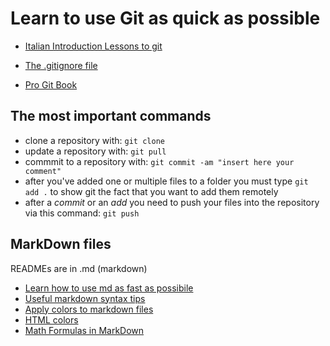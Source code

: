 # Learn to use Git as quick as possible

- [Italian Introduction Lessons to git](http://www.allafinedelpalo.it/git-1-introduzione-add-commit-push-pull/)

- [The .gitignore file](https://zellwk.com/blog/gitignore/)

- [Pro Git Book](https://git-scm.com/book/en/v2)

## The most important commands

- clone a repository with: `git clone`
- update a repository with: `git pull`
- commmit to a repository with: `git commit -am "insert here your comment"`
- after you've added one or multiple files to a folder you must type `git add .` to show git the fact that you want to add them remotely 
- after a _commit_ or an _add_ you need to push your files into the repository via this command: `git push`

## MarkDown files
READMEs are in .md (markdown)
- [Learn how to use md as fast as possibile](https://github.com/adam-p/markdown-here/wiki/Markdown-Cheatsheet)
- [Useful markdown syntax tips](https://www.markdownguide.org/basic-syntax/)
- [Apply colors to markdown files](https://stackoverflow.com/questions/35465557/how-to-apply-color-in-markdown)
- [HTML colors](https://www.w3schools.com/colors/colors_hex.asp)
- [Math Formulas in MarkDown](http://csrgxtu.github.io/2015/03/20/Writing-Mathematic-Fomulars-in-Markdown/)


